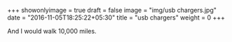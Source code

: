 +++
showonlyimage = true
draft = false
image = "img/usb chargers.jpg"
date = "2016-11-05T18:25:22+05:30"
title = "usb chargers"
weight = 0
+++

And I would walk 10,000 miles.

